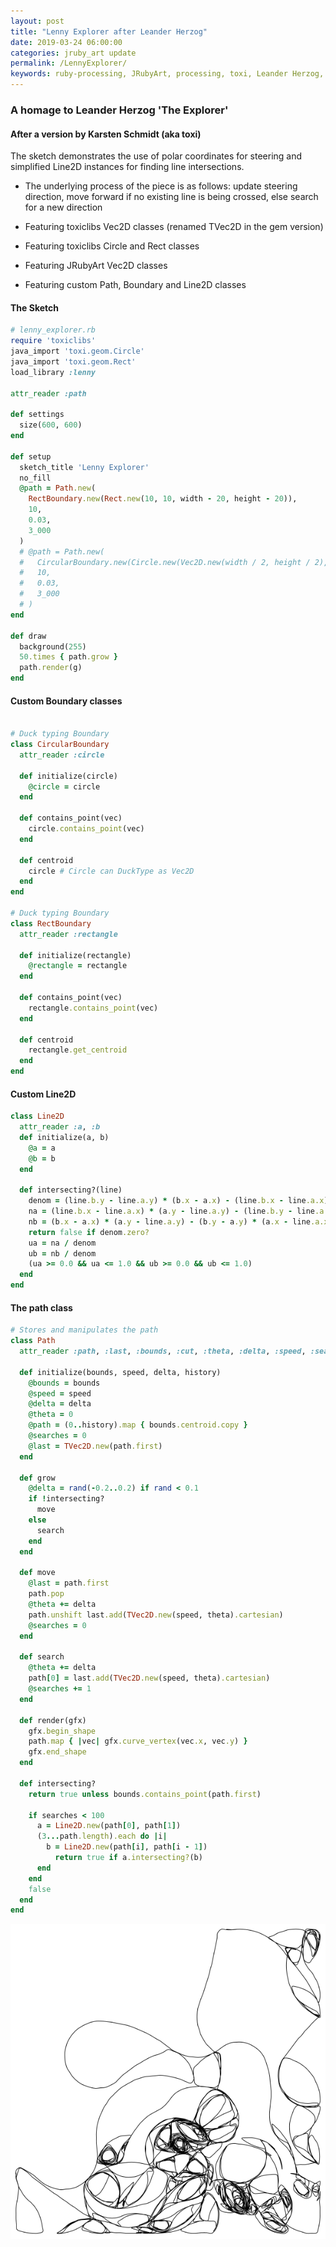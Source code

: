 ```yaml
---
layout: post
title: "Lenny Explorer after Leander Herzog"
date: 2019-03-24 06:00:00
categories: jruby_art update
permalink: /LennyExplorer/
keywords: ruby-processing, JRubyArt, processing, toxi, Leander Herzog, Explorer
---
```

### A homage to Leander Herzog 'The Explorer'
#### After a version by Karsten Schmidt (aka toxi)

The sketch demonstrates the use of polar coordinates for steering and simplified Line2D instances for finding line intersections.
 * The underlying process of the piece is as follows: update steering direction, move forward if no existing line is being crossed, else search for a new direction

 * Featuring toxiclibs Vec2D classes (renamed TVec2D in the gem version)

 * Featuring toxiclibs Circle and Rect classes

 * Featuring JRubyArt Vec2D classes

 * Featuring custom Path, Boundary and Line2D classes

#### The Sketch
```ruby
# lenny_explorer.rb
require 'toxiclibs'
java_import 'toxi.geom.Circle'
java_import 'toxi.geom.Rect'
load_library :lenny

attr_reader :path

def settings
  size(600, 600)
end

def setup
  sketch_title 'Lenny Explorer'
  no_fill
  @path = Path.new(
    RectBoundary.new(Rect.new(10, 10, width - 20, height - 20)),
    10,
    0.03,
    3_000
  )
  # @path = Path.new(
  #   CircularBoundary.new(Circle.new(Vec2D.new(width / 2, height / 2), 250)),
  #   10,
  #   0.03,
  #   3_000
  # )
end

def draw
  background(255)
  50.times { path.grow }
  path.render(g)
end

```

#### Custom Boundary classes

```ruby

# Duck typing Boundary
class CircularBoundary
  attr_reader :circle

  def initialize(circle)
    @circle = circle
  end

  def contains_point(vec)
    circle.contains_point(vec)
  end

  def centroid
    circle # Circle can DuckType as Vec2D
  end
end

# Duck typing Boundary
class RectBoundary
  attr_reader :rectangle

  def initialize(rectangle)
    @rectangle = rectangle
  end

  def contains_point(vec)
    rectangle.contains_point(vec)
  end

  def centroid
    rectangle.get_centroid
  end
end

```

#### Custom Line2D

```ruby
class Line2D
  attr_reader :a, :b
  def initialize(a, b)
    @a = a
    @b = b
  end

  def intersecting?(line)
    denom = (line.b.y - line.a.y) * (b.x - a.x) - (line.b.x - line.a.x) * (b.y - a.y)
    na = (line.b.x - line.a.x) * (a.y - line.a.y) - (line.b.y - line.a.y) * (a.x - line.a.x)
    nb = (b.x - a.x) * (a.y - line.a.y) - (b.y - a.y) * (a.x - line.a.x)
    return false if denom.zero?
    ua = na / denom
    ub = nb / denom
    (ua >= 0.0 && ua <= 1.0 && ub >= 0.0 && ub <= 1.0)    
  end
end
```

#### The path class

```ruby
# Stores and manipulates the path
class Path
  attr_reader :path, :last, :bounds, :cut, :theta, :delta, :speed, :searches

  def initialize(bounds, speed, delta, history)
    @bounds = bounds
    @speed = speed
    @delta = delta
    @theta = 0
    @path = (0..history).map { bounds.centroid.copy }
    @searches = 0
    @last = TVec2D.new(path.first)
  end

  def grow
    @delta = rand(-0.2..0.2) if rand < 0.1
    if !intersecting?
      move
    else
      search
    end
  end

  def move
    @last = path.first
    path.pop
    @theta += delta
    path.unshift last.add(TVec2D.new(speed, theta).cartesian)
    @searches = 0
  end

  def search
    @theta += delta
    path[0] = last.add(TVec2D.new(speed, theta).cartesian)
    @searches += 1
  end

  def render(gfx)
    gfx.begin_shape
    path.map { |vec| gfx.curve_vertex(vec.x, vec.y) }
    gfx.end_shape
  end

  def intersecting?
    return true unless bounds.contains_point(path.first)

    if searches < 100
      a = Line2D.new(path[0], path[1])
      (3...path.length).each do |i|
        b = Line2D.new(path[i], path[i - 1])
	      return true if a.intersecting?(b)
      end
    end
    false
  end
end

```
<img src="/assets/lenny.png" />
